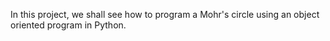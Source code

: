In this project, we shall see how to program a Mohr's circle using an object oriented program in Python.​
